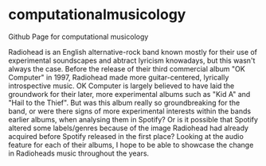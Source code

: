 # computationalmusicology
Github Page for computational musicology

Radiohead is an English alternative-rock band known mostly for their use of experimental soundscapes and abtract lyricism knowadays, but this wasn't always the case. Before the release of their third commercial album "OK Computer" in 1997, Radiohead made more guitar-centered, lyrically introspective music. OK Computer is largely believed to have laid the groundwork for their later, more experimental albums such as "Kid A" and "Hail to the Thief". But was this album really so groundbreaking for the band, or were there signs of more experimental interests within the bands earlier albums, when analysing them in Spotify? Or is it possible that Spotify altered some labels/genres because of the image Radiohead had already acquired before Spotify released in the first place? Looking at the audio feature for each of their albums, I hope to be able to showcase the change in Radioheads music throughout the years.
